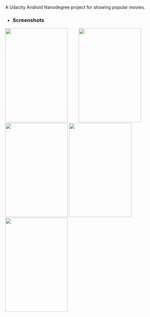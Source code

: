 A Udacity Android Nanodegree project for showing popular movies.

+ ### Screenshots
<img src="https://raw.githubusercontent.com/Dex1019Udacity_PopularMovies_project/master/screenshots/1.png" width="200" height="300"/>&nbsp;&nbsp; &nbsp;&nbsp; &nbsp;&nbsp; <img src="https://raw.githubusercontent.com/Dex1019/Dex1019Udacity_PopularMovies_project/master/screenshots/2.png" width="200" height="300"/>&nbsp;&nbsp; &nbsp;&nbsp; &nbsp;&nbsp;
<img src="https://raw.githubusercontent.com/Dex1019/Dex1019Udacity_PopularMovies_project/master/screenshots/3.png" width="200" height="300"/>
<img src="https://raw.githubusercontent.com/Dex1019/Dex1019Udacity_PopularMovies_project/master/screenshots/4.png" width="200" height="300"/>
<img src="https://raw.githubusercontent.com/Dex1019/Dex1019Udacity_PopularMovies_project/master/screenshots/5.png" width="200" height="300"/>
